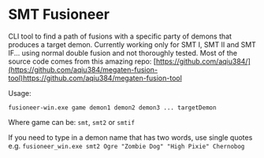 # SMT Fusioneer

CLI tool to find a path of fusions with a specific party of demons that produces a target demon.
Currently working only for SMT I, SMT II and SMT IF... using normal double fusion and not thoroughly tested.
Most of the source code comes from this amazing repo: [https://github.com/aqiu384/](https://github.com/aqiu384/megaten-fusion-tool)https://github.com/aqiu384/megaten-fusion-tool

Usage:

```fusioneer-win.exe game demon1 demon2 demon3 ... targetDemon```

Where game can be: ```smt```, ```smt2``` or ```smtif```

If you need to type in a demon name that has two words, use single quotes e.g. ```fusioneer_win.exe smt2 Ogre "Zombie Dog" "High Pixie" Chernobog```
